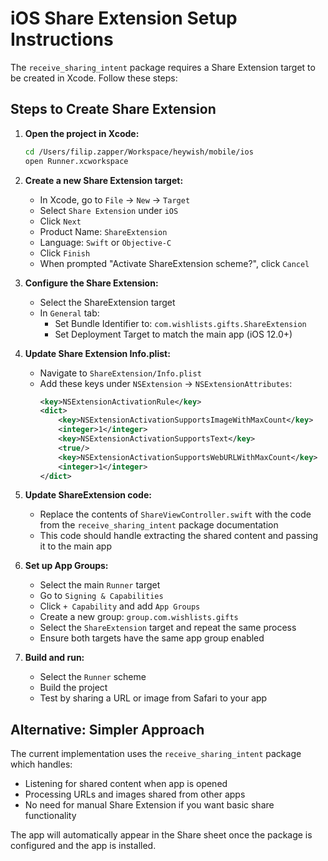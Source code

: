 # iOS Share Extension Setup Instructions

The `receive_sharing_intent` package requires a Share Extension target to be created in Xcode. Follow these steps:

## Steps to Create Share Extension

1. **Open the project in Xcode:**
   ```bash
   cd /Users/filip.zapper/Workspace/heywish/mobile/ios
   open Runner.xcworkspace
   ```

2. **Create a new Share Extension target:**
   - In Xcode, go to `File` → `New` → `Target`
   - Select `Share Extension` under `iOS`
   - Click `Next`
   - Product Name: `ShareExtension`
   - Language: `Swift` or `Objective-C`
   - Click `Finish`
   - When prompted "Activate ShareExtension scheme?", click `Cancel`

3. **Configure the Share Extension:**
   - Select the ShareExtension target
   - In `General` tab:
     - Set Bundle Identifier to: `com.wishlists.gifts.ShareExtension`
     - Set Deployment Target to match the main app (iOS 12.0+)

4. **Update Share Extension Info.plist:**
   - Navigate to `ShareExtension/Info.plist`
   - Add these keys under `NSExtension` → `NSExtensionAttributes`:
     ```xml
     <key>NSExtensionActivationRule</key>
     <dict>
         <key>NSExtensionActivationSupportsImageWithMaxCount</key>
         <integer>1</integer>
         <key>NSExtensionActivationSupportsText</key>
         <true/>
         <key>NSExtensionActivationSupportsWebURLWithMaxCount</key>
         <integer>1</integer>
     </dict>
     ```

5. **Update ShareExtension code:**
   - Replace the contents of `ShareViewController.swift` with the code from the `receive_sharing_intent` package documentation
   - This code should handle extracting the shared content and passing it to the main app

6. **Set up App Groups:**
   - Select the main `Runner` target
   - Go to `Signing & Capabilities`
   - Click `+ Capability` and add `App Groups`
   - Create a new group: `group.com.wishlists.gifts`
   - Select the `ShareExtension` target and repeat the same process
   - Ensure both targets have the same app group enabled

7. **Build and run:**
   - Select the `Runner` scheme
   - Build the project
   - Test by sharing a URL or image from Safari to your app

## Alternative: Simpler Approach

The current implementation uses the `receive_sharing_intent` package which handles:
- Listening for shared content when app is opened
- Processing URLs and images shared from other apps
- No need for manual Share Extension if you want basic share functionality

The app will automatically appear in the Share sheet once the package is configured and the app is installed.

